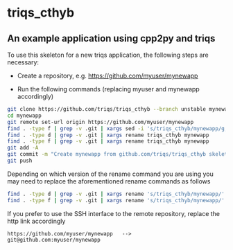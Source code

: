 # triqs_cthyb

An example application using cpp2py and triqs
---------------------------------------------

To use this skeleton for a new triqs application, the following steps are necessary:

* Create a repository, e.g. https://github.com/myuser/mynewapp

* Run the following commands (replacing myuser and mynewapp accordingly)

```bash
git clone https://github.com/triqs/triqs_cthyb --branch unstable mynewapp
cd mynewapp
git remote set-url origin https://github.com/myuser/mynewapp
find . -type f | grep -v .git | xargs sed -i 's/triqs_cthyb/mynewapp/g; s/CTHYB/MYNEWAPP/g'
find . -type d | grep -v .git | xargs rename triqs_cthyb mynewapp
find . -type f | grep -v .git | xargs rename triqs_cthyb mynewapp
git add -A
git commit -m "Create mynewapp from github.com/triqs/triqs_cthyb skeleton"
git push
```

Depending on which version of the rename command you are using you may
need to replace the aforementioned rename commands as follows

```bash
find . -type d | grep -v .git | xargs rename 's/triqs_cthyb/mynewapp/'
find . -type f | grep -v .git | xargs rename 's/triqs_cthyb/mynewapp/'
```

If you prefer to use the SSH interface to the remote repository,
replace the http link accordingly

```
https://github.com/myuser/mynewapp   -->   git@github.com:myuser/mynewapp
```
